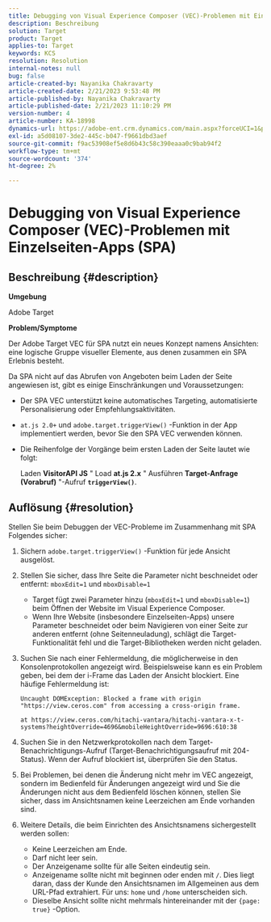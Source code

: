 ```yaml
---
title: Debugging von Visual Experience Composer (VEC)-Problemen mit Einzelseiten-Apps (SPA)
description: Beschreibung
solution: Target
product: Target
applies-to: Target
keywords: KCS
resolution: Resolution
internal-notes: null
bug: false
article-created-by: Nayanika Chakravarty
article-created-date: 2/21/2023 9:53:48 PM
article-published-by: Nayanika Chakravarty
article-published-date: 2/21/2023 11:10:29 PM
version-number: 4
article-number: KA-18998
dynamics-url: https://adobe-ent.crm.dynamics.com/main.aspx?forceUCI=1&pagetype=entityrecord&etn=knowledgearticle&id=3a0a8733-32b2-ed11-83fe-6045bd006704
exl-id: a5d08107-3de2-445c-b047-f9661dbd3aef
source-git-commit: f9ac53908ef5e8d6b43c58c390eaaa0c9bab94f2
workflow-type: tm+mt
source-wordcount: '374'
ht-degree: 2%

---
```


# Debugging von Visual Experience Composer (VEC)-Problemen mit Einzelseiten-Apps (SPA)

## Beschreibung {#description}


<b>Umgebung</b>

Adobe Target

<b>Problem/Symptome</b>

Der Adobe Target VEC für SPA nutzt ein neues Konzept namens Ansichten: eine logische Gruppe visueller Elemente, aus denen zusammen ein SPA Erlebnis besteht.

Da SPA nicht auf das Abrufen von Angeboten beim Laden der Seite angewiesen ist, gibt es einige Einschränkungen und Voraussetzungen:

- Der SPA VEC unterstützt keine automatisches Targeting, automatisierte Personalisierung oder Empfehlungsaktivitäten.
- `at.js 2.0+` und `adobe.target.triggerView()` -Funktion in der App implementiert werden, bevor Sie den SPA VEC verwenden können.
- Die Reihenfolge der Vorgänge beim ersten Laden der Seite lautet wie folgt:



  Laden <b>VisitorAPI JS</b> &quot; Load <b>at.js 2.x</b> &quot; Ausführen <b>Target-Anfrage (Vorabruf)</b> &quot;-Aufruf <b>`triggerView()`</b>.



## Auflösung {#resolution}


Stellen Sie beim Debuggen der VEC-Probleme im Zusammenhang mit SPA Folgendes sicher:

1. Sichern `adobe.target.triggerView()` -Funktion für jede Ansicht ausgelöst.
2. Stellen Sie sicher, dass Ihre Seite die Parameter nicht beschneidet oder entfernt: `mboxEdit=1` und `mboxDisable=1`

   - Target fügt zwei Parameter hinzu (`mboxEdit=1` und `mboxDisable=1`) beim Öffnen der Website im Visual Experience Composer.
   - Wenn Ihre Website (insbesondere Einzelseiten-Apps) unsere Parameter beschneidet oder beim Navigieren von einer Seite zur anderen entfernt (ohne Seitenneuladung), schlägt die Target-Funktionalität fehl und die Target-Bibliotheken werden nicht geladen.
3. Suchen Sie nach einer Fehlermeldung, die möglicherweise in den Konsolenprotokollen angezeigt wird. Beispielsweise kann es ein Problem geben, bei dem der i-Frame das Laden der Ansicht blockiert. Eine häufige Fehlermeldung ist:<br>

   ```
   Uncaught DOMException: Blocked a frame with origin "https://view.ceros.com" from accessing a cross-origin frame.
   
   at https://view.ceros.com/hitachi-vantara/hitachi-vantara-x-t-systems?heightOverride=4696&mobileHeightOverride=9696:610:38
   ```

4. Suchen Sie in den Netzwerkprotokollen nach dem Target-Benachrichtigungs-Aufruf (Target-Benachrichtigungsaufruf mit 204-Status). Wenn der Aufruf blockiert ist, überprüfen Sie den Status.
5. Bei Problemen, bei denen die Änderung nicht mehr im VEC angezeigt, sondern im Bedienfeld für Änderungen angezeigt wird und Sie die Änderungen nicht aus dem Bedienfeld löschen können, stellen Sie sicher, dass im Ansichtsnamen keine Leerzeichen am Ende vorhanden sind.
6. Weitere Details, die beim Einrichten des Ansichtsnamens sichergestellt werden sollen:
   - Keine Leerzeichen am Ende.
   - Darf nicht leer sein.
   - Der Anzeigename sollte für alle Seiten eindeutig sein.
   - Anzeigename sollte nicht mit beginnen oder enden mit `/`. Dies liegt daran, dass der Kunde den Ansichtsnamen im Allgemeinen aus dem URL-Pfad extrahiert. Für uns: `home` und `/home` unterscheiden sich.
   - Dieselbe Ansicht sollte nicht mehrmals hintereinander mit der `{page: true}` -Option.
